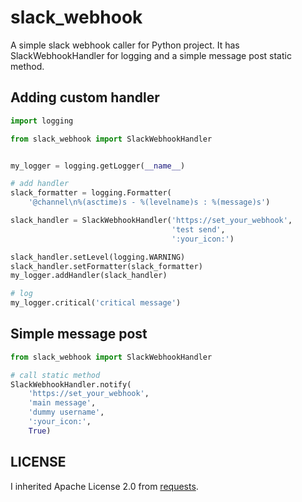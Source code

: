 # slack_webhook

A simple slack webhook caller for Python project.
It has SlackWebhookHandler for logging and a simple message post static method.

## Adding custom handler

```python
import logging

from slack_webhook import SlackWebhookHandler


my_logger = logging.getLogger(__name__)

# add handler
slack_formatter = logging.Formatter(
    '@channel\n%(asctime)s - %(levelname)s : %(message)s')

slack_handler = SlackWebhookHandler('https://set_your_webhook',
                                    'test send',
                                    ':your_icon:')

slack_handler.setLevel(logging.WARNING)
slack_handler.setFormatter(slack_formatter)
my_logger.addHandler(slack_handler)

# log
my_logger.critical('critical message')
```

## Simple message post

```python
from slack_webhook import SlackWebhookHandler

# call static method
SlackWebhookHandler.notify(
    'https://set_your_webhook',
    'main message',
    'dummy username',
    ':your_icon:',
    True)
```

## LICENSE

I inherited Apache License 2.0 from [requests](https://requests.readthedocs.io/en/latest/).

